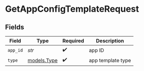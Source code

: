 # GetAppConfigTemplateRequest


## Fields

| Field                            | Type                             | Required                         | Description                      |
| -------------------------------- | -------------------------------- | -------------------------------- | -------------------------------- |
| `app_id`                         | *str*                            | :heavy_check_mark:               | app ID                           |
| `type`                           | [models.Type](../models/type.md) | :heavy_check_mark:               | app template type                |